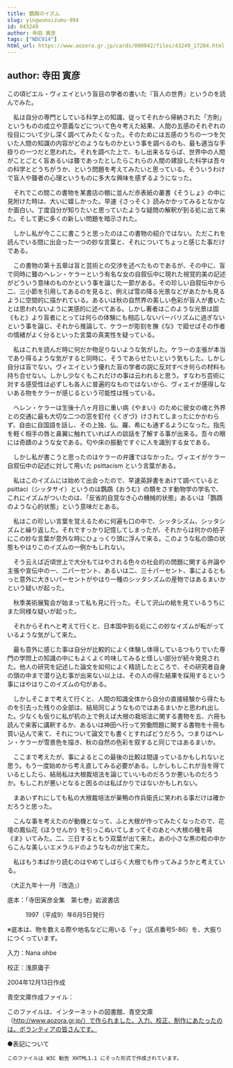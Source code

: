 ```yaml
---
title: 鸚鵡のイズム
slug: yingwunoizumu-994
id: 043249
author: 寺田 寅彦
tags: ["NDC914"]
html_url: https://www.aozora.gr.jp/cards/000042/files/43249_17204.html
---
```


## author: 寺田 寅彦

この頃ピエル・ヴィエイという盲目の学者の書いた『盲人の世界』というのを読んでみた。

　私は自分の専門としている科学上の知識、従ってそれから帰納された「方則」というものの成立や意義などについて色々考えた結果、人間の五感のそれぞれの役目について少し深く調べてみたくなった。そのためには五感のうちの一つを欠いた人間の知識の内容がどのようなものかという事を調べるのも、最も適当な手掛りの一つだと思われた。それを調べた上で、もし出来るならば、世界中の人間がことごとく盲あるいは聾であったとしたらこれらの人間の建設した科学は吾々の科学とどうちがうか、という問題を考えてみたいと思っている。そういうわけで盲人や聾者の心理というものに多大な興味を感ずるようになった。

　それでこの間この書物を某書店の棚に並んだ赤表紙の叢書《そうしょ》の中に見附けた時は、大いに嬉しかった。早速《さっそく》読みかかってみるとなかなか面白い。丁度自分が知りたいと思っていたような疑問の解釈が到る処に出て来た。そして更に多くの新しい問題を暗示された。

　しかし私が今ここに書こうと思ったのはこの書物の紹介ではない。ただこれを読んでいる間に出会った一つの妙な言葉と、それについてちょっと感じた事だけである。

　この書物の第十五章は盲と芸術との交渉を述べたものであるが、その中に、盲で同時に聾のヘレン・ケラーという有名な女の自叙伝中に現れた視覚的美の記述がどういう意味のものかという事を論じた一節がある。その珍しい自叙伝中から二、三小節を引用してあるのを見ると、例えば雪の降る光景などがあたかも見るように空間的に描かれている。あるいは秋の自然界の美しい色彩が盲人が書いたとは思われないように実感的に述べてある。しかし著者はこのような光景は固《もと》より盲者にとっては何らの体験にも相応しないバーバリズムに過ぎないという事を論じ、それから推論して、ケラーが彫刻を撫《な》で廻せばその作者の情緒がよく分るといった言葉の真実性を疑っている。

　私はこれを読んだ時に何だか物足りないような気がした。ケラーの主張が本当であり得るような気がすると同時に、そうであらせたいという気もした。しかし自分は盲でない。ヴィエイという優れた盲の学者の説に反対すべき何らの材料も持ち合せない。しかし少なくもこれだけの事は云われると思う。すなわち芸術に対する感受性は必ずしも各人に普遍的なものではないから、ヴィエイが感得しないある物をケラーが感じるという可能性は残っている。

　ヘレン・ケラーは生後十八ヶ月目に重い病《やまい》のために彼女の魂と外界との交通に最も大切な二つの窓を釘付《くぎづ》けされてしまったにかかわらず、自由に自国語を話し、その上独、仏、羅、希にも通ずるようになった。指先を軽く相手の唇と鼻翼に触れていれば人の談話を了解する事が出来る。吾々の眼には奇蹟のような女である。匂や床の振動ですぐに人を識別する女である。

　しかし私が書こうと思ったのはケラーの弁護ではなかった。ヴィエイがケラー自叙伝中の記述に対して用いた psittacism という言葉がある。

　私はこのイズムには始めて出会ったので、早速英辞書をあけて調べていると psittaci（シッタサイ）というのは鸚鵡《おうむ》の類をさす動物学の学名で、これにイズムがついたのは、「反省的自覚なき心の機械的状態」あるいは「鸚鵡のような心的状態」という意味だとある。

　私はこの珍しい言葉を覚えるために何遍も口の中で、シッタシズム、シッタシズムと繰り返した。それですっかり記憶してしまったが、それからは何かの拍子にこの妙な言葉が意外な時にひょっくり頭に浮んで来る。このような私の頭の状態もやはりこのイズムの一例かもしれない。

　そう云えば近頃世上で大分もてはやされる色々の社会的の問題に関する弁論や主張や宣伝中の一、二パーセント、あるいは二、三十パーセント、事によるともっと意外に大きいパーセントがやはり一種のシッタシズムの産物ではあるまいかという疑いが起った。

　秋季美術展覧会が始まって私も見に行った。そして沢山の絵を見ているうちにまた同様な疑いが起った。

　それからそれへと考えて行くと、日本国中到る処にこの妙なイズムが転がっているような気がして来た。

　最も意外に感じた事は自分が比較的によく体験し体得しているつもりでいた専門の学問上の知識の中にもよくよく吟味してみると怪しい部分が続々発見された。他人の研究を記述した論文を如何によく精読したところで、その研究者自身の頭の中まで潜り込む事が出来ない以上は、その人の得た結果を採用するという事にはやはりこのイズムの匂がある。

　しかしそこまで考えて行くと、人間の知識全体から自分の直接経験から得たものを引去った残りの全部は、結局同じようなものではあるまいかと思われ出した。少なくも仮りに私が机の上で例えば大根の栽培法に関する書物を五、六冊も読んで来客に講釈するか、あるいは神田へ行って労働問題に関する書物を十冊も買い込んで来て、それについて論文でも書くとすればどうだろう。つまりはヘレン・ケラーが雪景色を描き、秋の自然の色彩を叙すると同じではあるまいか。

　ここまで考えたが、事によるとこの最後の比較は間違っているかもしれないと思う。もう一度始めから考え直してみる必要がある。しかしもしこれが当を得ているとしたら、結局私は大根裁培法を論じていいものだろうか悪いものだろうか。もしこれが悪いとなると困るのは私ばかりではないかもしれない。

　まあいずれにしても私の大根裁培法が巣鴨の作兵衛氏に笑われる事だけは確かだろうと思った。

　こんな事を考えたのが動機となって、ふと大根が作ってみたくなったので、花壇の鳳仙花《ほうせんか》を引っこぬいてしまってそのあとへ大根の種を蒔《ま》いてみた。二、三日するともう双葉が出て来た。あの小さな黒の粒の中からこんな美しいエメラルドのようなものが出て来た。

　私はもう本ばかり読むのはやめてしばらく大根でも作ってみようかと考えている。

（大正九年十一月『改造』）













底本：「寺田寅彦全集　第七巻」岩波書店


　　　1997（平成9）年6月5日発行

※底本は、物を数える際や地名などに用いる「ヶ」（区点番号5-86）を、大振りにつくっています。

入力：Nana ohbe

校正：浅原庸子

2004年12月13日作成

青空文庫作成ファイル：

このファイルは、インターネットの図書館、青空文庫（http://www.aozora.gr.jp/）で作られました。入力、校正、制作にあたったのは、ボランティアの皆さんです。











●表記について


	このファイルは W3C 勧告 XHTML1.1 にそった形式で作成されています。